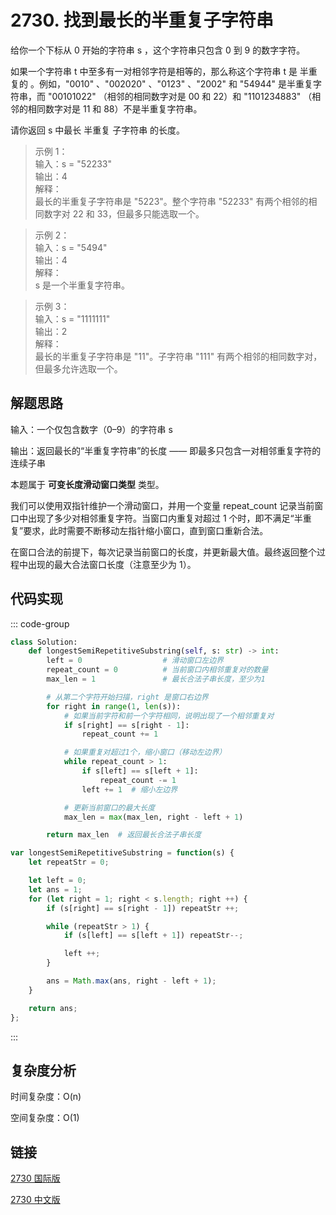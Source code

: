 # 2730. 找到最长的半重复子字符串 <Badge type="warning" text="Medium" />

给你一个下标从 0 开始的字符串 s ，这个字符串只包含 0 到 9 的数字字符。

如果一个字符串 t 中至多有一对相邻字符是相等的，那么称这个字符串 t 是 半重复的 。例如，"0010" 、"002020" 、"0123" 、"2002" 和 "54944" 是半重复字符串，而 "00101022" （相邻的相同数字对是 00 和 22）和 "1101234883" （相邻的相同数字对是 11 和 88）不是半重复字符串。

请你返回 s 中最长 半重复 子字符串 的长度。

>示例 1：  
输入：s = "52233"  
输出：4  
解释：  
最长的半重复子字符串是 "5223"。整个字符串 "52233" 有两个相邻的相同数字对 22 和 33，但最多只能选取一个。  

>示例 2：  
输入：s = "5494"  
输出：4  
解释：  
s 是一个半重复字符串。  

>示例 3：  
输入：s = "1111111"  
输出：2  
解释：  
最长的半重复子字符串是 "11"。子字符串 "111" 有两个相邻的相同数字对，但最多允许选取一个。

## 解题思路

输入：一个仅包含数字（0–9）的字符串 s

输出：返回最长的“半重复字符串”的长度 —— 即最多只包含一对相邻重复字符的连续子串

本题属于 **可变长度滑动窗口类型** 类型。

我们可以使用双指针维护一个滑动窗口，并用一个变量 repeat_count 记录当前窗口中出现了多少对相邻重复字符。当窗口内重复对超过 1 个时，即不满足“半重复”要求，此时需要不断移动左指针缩小窗口，直到窗口重新合法。

在窗口合法的前提下，每次记录当前窗口的长度，并更新最大值。最终返回整个过程中出现的最大合法窗口长度（注意至少为 1）。

## 代码实现

::: code-group 

```python
class Solution:
    def longestSemiRepetitiveSubstring(self, s: str) -> int:
        left = 0                  # 滑动窗口左边界
        repeat_count = 0          # 当前窗口内相邻重复对的数量
        max_len = 1               # 最长合法子串长度，至少为1

        # 从第二个字符开始扫描，right 是窗口右边界
        for right in range(1, len(s)):
            # 如果当前字符和前一个字符相同，说明出现了一个相邻重复对
            if s[right] == s[right - 1]:
                repeat_count += 1

            # 如果重复对超过1个，缩小窗口（移动左边界）
            while repeat_count > 1:
                if s[left] == s[left + 1]:
                    repeat_count -= 1
                left += 1  # 缩小左边界

            # 更新当前窗口的最大长度
            max_len = max(max_len, right - left + 1)

        return max_len  # 返回最长合法子串长度
```

```javascript
var longestSemiRepetitiveSubstring = function(s) {
    let repeatStr = 0;

    let left = 0;
    let ans = 1;
    for (let right = 1; right < s.length; right ++) {
        if (s[right] == s[right - 1]) repeatStr ++;

        while (repeatStr > 1) {
            if (s[left] == s[left + 1]) repeatStr--;

            left ++;
        }

        ans = Math.max(ans, right - left + 1);
    }

    return ans;
};
```

:::

## 复杂度分析

时间复杂度：O(n)

空间复杂度：O(1)

## 链接

[2730 国际版](https://leetcode.com/problems/find-the-longest-semi-repetitive-substring/)

[2730 中文版](https://leetcode.cn/problems/find-the-longest-semi-repetitive-substring/)
